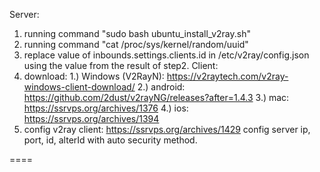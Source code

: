 Server:
1. running command "sudo bash ubuntu_install_v2ray.sh"
2. running command "cat /proc/sys/kernel/random/uuid"
3. replace value of inbounds.settings.clients.id in /etc/v2ray/config.json using the value from the result of step2.
Client:
1. download:
1.) Windows (V2RayN): https://v2raytech.com/v2ray-windows-client-download/
2.) android: https://github.com/2dust/v2rayNG/releases?after=1.4.3
3.) mac: https://ssrvps.org/archives/1376
4.) ios: https://ssrvps.org/archives/1394
2. config v2ray client: https://ssrvps.org/archives/1429
config server ip, port, id, alterId with auto security method.

====
